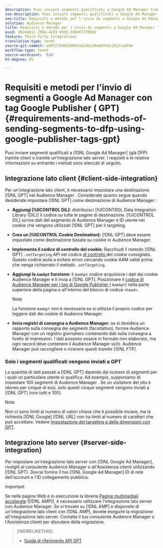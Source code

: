```yaml
---
description: Puoi inviare segmenti qualificati a Google Ad Manager tramite un'integrazione lato client o lato server. I requisiti e le relative informazioni su entrambi i metodi sono elencati di seguito.
seo-description: Puoi inviare segmenti qualificati a Google Ad Manager tramite un'integrazione lato client o lato server. I requisiti e le relative informazioni su entrambi i metodi sono elencati di seguito.
seo-title: Requisiti e metodi per l'invio di segmenti a Google Ad Manager tramite i tag Google Publisher (GPT)
solution: Audience Manager
title: Requisiti e metodi per l'invio di segmenti a Google Ad Manager tramite i tag Google Publisher (GPT)
uuid: 4b2ea81c-29bb-42d3-93d3-1d8e677790b6
feature: Third Party Integrations
translation-type: tm+mt
source-git-commit: e007279d81998031d2d61d0e68fe911813cadf8e
workflow-type: tm+mt
source-wordcount: '524'
ht-degree: 0%

---
```



# Requisiti e metodi per l&#39;invio di segmenti a Google Ad Manager con tag Google Publisher ( GPT) {#requirements-and-methods-of-sending-segments-to-dfp-using-google-publisher-tags-gpt}

Puoi inviare segmenti qualificati a [!DNL Google Ad Manager] (già DFP) tramite client o tramite un&#39;integrazione lato server. I requisiti e le relative informazioni su entrambi i metodi sono elencati di seguito.

## Integrazione lato client {#client-side-integration}

Per un&#39;integrazione lato client, è necessario impostare una destinazione [!DNL GPT] nel Audience Manager . Considerate quanto segue quando desiderate impostare [!DNL GPT] come destinazione di Audience Manager :

* **Aggiungi  [!UICONTROL DIL]:** distribuisci  [!UICONTROL Data Integration Library (DIL)] il codice su tutte le pagine di destinazione. [!UICONTROL DIL] scrive  dati del segmento di Audience Manager e ID utente nei cookie che vengono utilizzati  [!DNL GPT] per il targeting.

* **Crea un  [!UICONTROL Cookie Destination]:** [!DNL GPT] deve essere impostato come destinazione basata su cookie in  Audience Manager.

* **Implementa il codice di controllo del cookie:** Racchiudi il metodo  [!DNL GPT] `.setTargeting` API nel codice [ di controllo ](../../integration/gpt-aam-destination/gpt-aam-modify-api.md)dei cookie consigliato. Questo codice aiuta a evitare errori cercando cookie AAM validi prima che venga richiamato il metodo `.setTargeting`.

* **Aggiungi la  `AamGpt` funzione:** il  `AamGpt` codice acquisisce i dati dai cookie  Audience Manager e li invia a  [!DNL GPT]. Posizionare il [ codice di Audience Manager per i tag di Google Publisher ](../../integration/gpt-aam-destination/gpt-aam-aamgpt-code.md) ( `AamGpt`) nella parte superiore della pagina o all&#39;interno del blocco di codice `<head>`.

   >[!NOTE]
   >
   >La funzione `AamGpt` non è necessaria se si utilizza il proprio codice per leggere  dati dei cookie di Audience Manager.

* **Invia registri di consegna a  Audience Manager:** se si desidera un rapporto sulla consegna dei segmenti (facoltativo), fornire  Audience Manager con un registro giornaliero contenente dati sulla consegna a livello di impression. I dati possono essere in formato non elaborato, ma ogni record deve contenere il Audience Manager  `UUID`.  Audience Manager può raccogliere o ricevere questi tramite [!DNL FTP].

### Solo i segmenti qualificati vengono inviati a GPT

La quantità di dati passati a [!DNL GPT] dipende dal numero di segmenti per i quali un particolare utente si qualifica. Ad esempio, supponiamo di impostare 100 segmenti di Audience Manager . Se un visitatore del sito è idoneo per cinque di essi, solo questi cinque segmenti vengono inviati a [!DNL GPT] (non tutti e 100).

>[!NOTE]
>
>Non ci sono limiti al numero di valori chiave che è possibile inviare, ma la richiesta [!DNL Google] [!DNL URL] non ha limiti al numero di caratteri che può accettare. Vedere [Impostazione del targeting e delle dimensioni con GPT](https://support.google.com/dfp_premium/bin/answer.py?hl=en&amp;answer=1697712).

## Integrazione lato server {#server-side-integration}

Per impostare un&#39;integrazione lato server con [!DNL Google Ad Manager], rivolgiti al consulente  Audience Manager o all&#39;Assistenza clienti utilizzando [!DNL GPT]. Dovrai fornire il tuo [!DNL Google Ad Manager] ID di rete dell&#39;account e l&#39;ID collegamento pubblico.

>[!IMPORTANT]
>
>Se nelle pagine Web è in esecuzione la libreria [Pagine multimediali accelerate](https://www.ampproject.org/) ([!DNL AMP]), è necessario utilizzare l&#39;integrazione lato server con  Audience Manager. Se vi trovate su [!DNL AMP] e disponete di un&#39;integrazione lato client con [!DNL AMP], dovete eseguire la migrazione all&#39;integrazione lato server. Contatta il tuo consulente  Audience Manager o l&#39;Assistenza clienti per discutere della migrazione.

>[!MORELIKETHIS]
>
>* [Guida di riferimento API GPT](https://support.google.com/dfp_premium/bin/answer.py?hl=en&amp;answer=1650154)

